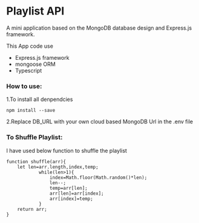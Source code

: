 # Playlist API
A mini application based on the MongoDB database design and Express.js framework.

This App code use 
- Express.js framework
- mongoose ORM
- Typescript

### How to use:

1.To install all denpendcies
```
npm install --save
```
2.Replace DB_URL with your own cloud based MongoDB Url in the .env file

### To Shuffle Playlist:

I have used below function to shuffle the playlist
```
function shuffle(arr){
    let len=arr.length,index,temp;
            while(len>1){
                index=Math.floor(Math.random()*len);
                len--;
                temp=arr[len];
                arr[len]=arr[index];
                arr[index]=temp;
            }
    return arr;
}

```
